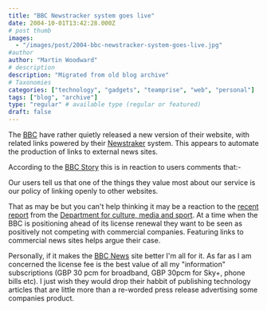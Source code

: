 ```yaml
---
title: "BBC Newstracker system goes live"
date: 2004-10-01T13:42:28.000Z
# post thumb
images:
  - "/images/post/2004-bbc-newstracker-system-goes-live.jpg"
#author
author: "Martin Woodward"
# description
description: "Migrated from old blog archive"
# Taxonomies
categories: ["technology", "gadgets", "teamprise", "web", "personal"]
tags: ["blog", "archive"]
type: "regular" # available type (regular or featured)
draft: false
---
```

The [BBC](http://news.bbc.co.uk) have rather quietly released a new version of their website, with related links powered by their [Newstraker](http://news.bbc.co.uk/1/hi/help/3676692.stm) system.  This appears to automate the production of links to external news sites.  

According to the [BBC Story](http://news.bbc.co.uk/1/hi/help/3676692.stm) this is in reaction to users comments that:-

Our users tell us that one of the things they value most about our service is our policy of linking openly to other websites. 

That as may be but you can't help thinking it may be a reaction to the [recent report](http://www.culture.gov.uk/global/publications/archive_2004/BBC_Online_Review.htm) from the [Department for culture, media and sport](http://www.culture.gov.uk/).  At a time when the BBC is positioning ahead of its license renewal they want to be seen as positively not competing with commercial companies.  Featuring links to commercial news sites helps argue their case.  

Personally, if it makes the [BBC News](http://news.bbc.co.uk) site better I'm all for it.  As far as I am concerned the license fee is the best value of all my "information" subscriptions (GBP 30 pcm for broadband, GBP 30pcm for Sky+, phone bills etc).   I just wish they would drop their habbit of publishing technology articles that are little more than a re-worded press release advertising some companies product.